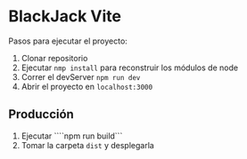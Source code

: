 # BlackJack Vite

Pasos para ejecutar el proyecto:

1. Clonar repositorio
2. Ejecutar ```nmp install``` para reconstruir los módulos de node
3. Correr el devServer ```npm run dev```
4. Abrir el proyecto en ```localhost:3000```

## Producción

1. Ejecutar ````npm run build```
2. Tomar la carpeta ```dist``` y desplegarla


